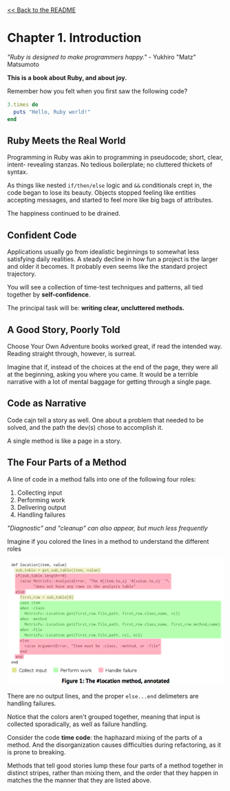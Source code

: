 [&lt;&lt; Back to the README](README.md)

# Chapter 1. Introduction

*"Ruby is designed to make programmers happy."* - Yukhiro "Matz" Matsumoto

**This is a book about Ruby, and about joy.**

Remember how you felt when you first saw the following code?

```ruby
3.times do
  puts "Hello, Ruby world!"
end
```

## Ruby Meets the Real World

Programming in Ruby was akin to programming in pseudocode; short, clear, intent-
revealing stanzas. No tedious boilerplate; no cluttered thickets of syntax.

As things like nested `if/then/else` logic and `&&` conditionals crept in, the
code began to lose its beauty. Objects stopped feeling like entities accepting
messages, and started to feel more like big bags of attributes.

The happiness continued to be drained.

## Confident Code

Applications usually go from idealistic beginnings to somewhat less satisfying
daily realities. A steady decline in how fun a project is the larger and older
it becomes. It probably even seems like the standard project trajectory.

You will see a collection of time-test techniques and patterns, all tied together
by **self-confidence**.

The principal task will be: **writing clear, uncluttered methods.**

## A Good Story, Poorly Told

Choose Your Own Adventure books worked great, if read the intended way. Reading
straight through, however, is surreal.

Imagine that if, instead of the choices at the end of the page, they were all
at the beginning, asking you where you came. It would be a terrible narrative
with a lot of mental baggage for getting through a single page.

## Code as Narrative

Code cajn tell a story as well. One about a problem that needed to be solved,
and the path the dev(s) chose to accomplish it.

A single method is like a page in a story.

## The Four Parts of a Method

A line of code in a method falls into one of the following four roles:

1. Collecting input
2. Performing work
3. Delivering output
4. Handling failures

*"Diagnostic" and "cleanup" can also appear, but much less frequently*

Imagine if you colored the lines in a method to understand the different roles

![confident ruby figure 1](confident-ruby-1-1.png)

There are no output lines, and the proper `else...end` delimeters are handling
failures.

Notice that the colors aren't grouped together, meaning that input is collected
sporadically, as well as failure handling.

Consider the code **time code**: the haphazard mixing of the parts of a method.
And the disorganization causes difficulties during refactoring, as it is prone
to breaking.

Methods that tell good stories lump these four parts of a method together in
distinct stripes, rather than mixing them, and the order that they happen in
matches the the manner that they are listed above.
